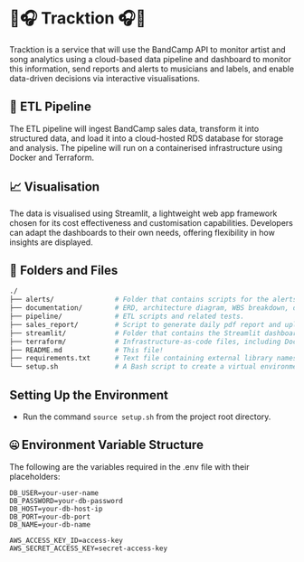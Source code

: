 # 🎵🎧 Tracktion 🎧🎵
Tracktion is a service that will use the BandCamp API to monitor artist and song analytics using a cloud-based data pipeline and dashboard to monitor this information, send reports and alerts to musicians and labels, and enable data-driven decisions via interactive visualisations.

## 🚰 ETL Pipeline
The ETL pipeline will ingest BandCamp sales data, transform it into structured data, and load it into a cloud-hosted RDS database for storage and analysis. The pipeline will run on a containerised infrastructure using Docker and Terraform.

## 📈 Visualisation
The data is visualised using Streamlit, a lightweight web app framework chosen for its cost effectiveness and customisation capabilities. Developers can adapt the dashboards to their own needs, offering flexibility in how insights are displayed.

## 📍 Folders and Files
```bash
./
├── alerts/               # Folder that contains scripts for the alerts systems and dockerfile.
├── documentation/        # ERD, architecture diagram, WBS breakdown, dashboard wireframe, and user stories.
├── pipeline/             # ETL scripts and related tests.
├── sales_report/         # Script to generate daily pdf report and upload to s3 bucket.
├── streamlit/            # Folder that contains the Streamlit dashboard setup, containing Python page files.
├── terraform/            # Infrastructure-as-code files, including Docker configuration for the ETL pipeline.
├── README.md             # This file!
├── requirements.txt      # Text file containing external library names which are required for the project.  
└── setup.sh              # A Bash script to create a virtual environment and install all dependencies listed in requirements.txt.
```

## Setting Up the Environment
- Run the command `source setup.sh` from the project root directory.

## 🤐 Environment Variable Structure
The following are the variables required in the .env file with their placeholders:
```
DB_USER=your-user-name
DB_PASSWORD=your-db-password
DB_HOST=your-db-host-ip
DB_PORT=your-db-port
DB_NAME=your-db-name

AWS_ACCESS_KEY_ID=access-key
AWS_SECRET_ACCESS_KEY=secret-access-key
```
